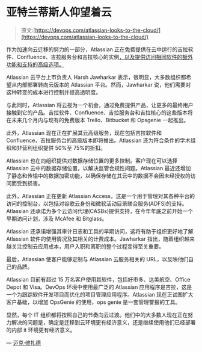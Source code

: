 # 亚特兰蒂斯人仰望着云

> 原文:[https://devops.com/atlassian-looks-to-the-cloud/](https://devops.com/atlassian-looks-to-the-cloud/)

作为加速向云迁移的努力的一部分，Atlassian 正在免费提供在云中运行的吉拉软件、Confluence、吉拉服务台和吉拉核心的实例[，以及提供访问相同软件的额外功能和支持的高级选项。](https://www.atlassian.com/blog/platform/cloud-premium)

Atlassian 云平台上市负责人 Harsh Jawharkar 表示，很明显，大多数组织都希望从内部部署转向云版本的 Atlassian 平台。然而，Jawharkar 说，他们需要对这种转变的成本进行控制并提高透明度。

与此同时，Atlassian 将云视为一个机会，通过免费提供产品，让更多的最终用户接触到它的产品。吉拉软件、Confluence、吉拉服务台和吉拉核心的这些版本将在未来几个月内与现有的免费版本 Trello、Bitbucket 和 Opsgenie 一起推出。

此外，Atlassian 现在正在扩展其云高级服务，现在包括吉拉软件和 Confluence，吉拉服务台的高级版本即将推出。Atlassian 还为符合条件的学术组织和非营利组织提供 50%至 75%的折扣。

Atlassian 也在向组织提供对数据存储位置的更多控制。客户现在可以选择 Atlassian 云中的数据存储位置，以解决监管合规性问题。Atlassian 最近还增加了静态和传输中的数据加密功能，以确保存储在其云中的数据不会因未经授权的访问而受到损害。

此外，Atlassian 正在更新 Atlassian Access，这是一个用于管理对其各种平台的访问的控制台，以包括对谷歌云身份和微软活动目录联合服务(ADFS)的支持。Atlassian 还承诺为多个云访问代理(CASBs)提供支持，在今年年底之前开始一个早期访问计划，涉及 McAfee 和 Bitglass。

Atlassian 还承诺增强其审计日志和工具的早期访问，这将有助于组织更好地了解 Atlassian 软件的使用情况及其相关的计费成本。Jawharkar 指出，随着组织越来越关注控制云应用成本，用户入职和离职的整个过程变得至关重要。

最后，Atlassian 使客户能够定制与 Atlassian 云服务相关的 URL，以反映他们自己的品牌。

Atlassian 目前有超过 15 万名客户使用其软件，包括好市多、达美航空、Office Depot 和 Visa。DevOps 环境中使用最广泛的 Atlassian 应用程序是吉拉，这是一个为跟踪软件开发项目而优化的项目管理应用程序。Atlassian 现在正试图扩大客户基础，以增加 OpsGenie 的使用，ops genie 是一套管理警报的工具。

显然，每个 IT 组织都将按照自己的节奏向云过渡。他们中的大多数人现在正在努力解决的问题是，确定是迁移到云环境更有经济意义，还是继续使用他们已经部署的内部 it 环境更有经济意义。

— [迈克·维扎德](https://devops.com/author/mike-vizard/)